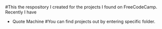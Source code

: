 #This the respository I created for the projects I found on FreeCodeCamp. Recently I have
  * Quote Machine
#You can find projects out by entering specific folder.